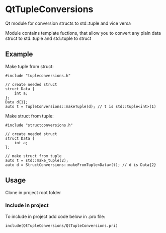 # QtTupleConversions
Qt module for conversion structs to std::tuple and vice versa

Module contains template fuctions, that allow you to convert
any plain data struct to std::tuple and std::tuple to struct

## Example
Make tuple from struct:
```
#include "tupleconversions.h"

// create needed struct
struct Data {
    int a;
};
Data d{1};
auto t = TupleConversions::makeTuple(d); // t is std::tuple<int>(1)
```
Make struct from tuple:
```
#include "structconversions.h"

// create needed struct
struct Data {
    int a;
};

// make struct from tuple
auto t = std::make_tuple(2);
auto d = StructConversions::makeFromTuple<Data>(t); // d is Data{2}     
```

## Usage
Clone in project root folder   
### Include in project
To include in project add code below in .pro file:
```
include(QtTupleConversions/QtTupleConversions.pri)
```